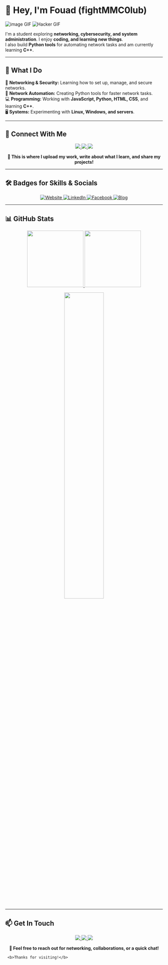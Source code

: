 # 👋 Hey, I'm Fouad (fightMMC0lub)  

![image GIF](https://media.giphy.com/media/xTiTnxpQ3ghPiB2Hp6/giphy.gif?cid=790b7611h773n266fj0yyb8104gnkoxtrhjoamzd6dx5aor5&ep=v1_gifs_search&rid=giphy.gif&ct=g)
![Hacker GIF](https://media.giphy.com/media/zyFcsWHX2fdpyb5SBi/giphy.gif?cid=ecf05e47l1ks1vsuaizm5cq5es6ad4ksr336dwqyymkgctrn&ep=v1_gifs_search&rid=giphy.gif&ct=g)

I'm a student exploring **networking, cybersecurity, and system administration**. I enjoy **coding, and learning new things**.  
I also build **Python tools** for automating network tasks and am currently learning **C++**.  

---

## 🔧 What I Do  
🚀 **Networking & Security:** Learning how to set up, manage, and secure networks.  
🤖 **Network Automation:** Creating Python tools for faster network tasks.  
💻 **Programming:** Working with **JavaScript, Python, HTML, CSS**, and learning **C++**.  
🖥️ **Systems:** Experimenting with **Linux, Windows, and servers**.  

---

## 📂 Connect With Me  

<p align="center">
  <a href="https://fightmmc0lub.github.io/" target="_blank">
    <img src="https://img.icons8.com/fluency/96/000000/domain.png"/>
  </a>
  <a href="https://the0xtechworld.blogspot.com/" target="_blank">
    <img src="https://img.icons8.com/fluency/96/000000/blogger.png"/>
  </a>
  <a href="https://github.com/fightMMC0lub" target="_blank">
    <img src="https://img.icons8.com/fluency/96/000000/github.png"/>
  </a>
</p>

<p align="center">
  <b>🚀 This is where I upload my work, write about what I learn, and share my projects!</b>
</p>


---

## 🛠️ Badges for Skills & Socials  

<p align="center">
  <a href="https://fightmmc0lub.github.io/">
    <img src="https://img.shields.io/badge/Website-Visit-blue?style=for-the-badge&logo=google-chrome&logoColor=white&logoSize=40" alt="Website" />
  </a>
  <a href="https://www.linkedin.com/in/fouad-azahaf-51a783335">
    <img src="https://img.shields.io/badge/LinkedIn-Connect-blue?style=for-the-badge&logo=linkedin&logoColor=white&logoSize=40" alt="LinkedIn" />
  </a>
  <a href="https://www.facebook.com/profile.php?id=100068601822789">
    <img src="https://img.shields.io/badge/Facebook-Profile-blue?style=for-the-badge&logo=facebook&logoColor=white&logoSize=40" alt="Facebook" />
  </a>
  <a href="https://the0xtechworld.blogspot.com/">
    <img src="https://img.shields.io/badge/Blog-Read-orange?style=for-the-badge&logo=blogger&logoColor=white&logoSize=40" alt="Blog" />
  </a>
</p>

---

## 📊 GitHub Stats  

<p align="center">
  <a href="https://github.com/fightMMC0lub">
    <img height="180em" src="https://github-readme-stats.vercel.app/api?username=fightMMC0lub&show_icons=true&theme=dark" />
    <img height="180em" src="https://github-readme-streak-stats.herokuapp.com/?user=fightMMC0lub&theme=dark" />
  </a>
</p>

<p align="center">
  <a href="https://github.com/fightMMC0lub">
    <img width="50%" src="https://github-readme-stats.vercel.app/api/top-langs/?username=fightMMC0lub&layout=compact&theme=dark" />
  </a>
</p>

---

## 📫 Get In Touch  

<p align="center">
  <a href="mailto:jihgeharverserv@gmail.com">
    <img src="https://img.shields.io/badge/Email-D14836?style=for-the-badge&logo=gmail&logoColor=white" />
  </a>
  <a href="https://www.linkedin.com/in/fouad-azahaf-51a783335">
    <img src="https://img.shields.io/badge/LinkedIn-0A66C2?style=for-the-badge&logo=linkedin&logoColor=white" />
  </a>
  <a href="https://www.facebook.com/profile.php?id=100068601822789">
    <img src="https://img.shields.io/badge/Facebook-1877F2?style=for-the-badge&logo=facebook&logoColor=white" />
  </a>
</p>

<p align="center">
  <b>📩 Feel free to reach out for networking, collaborations, or a quick chat!</b>
</p>

     <b>Thanks for visiting!</b>

